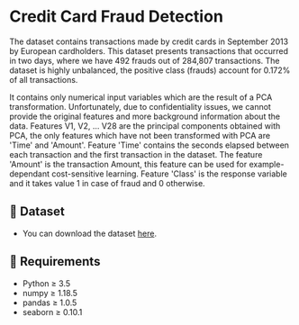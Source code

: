 # Credit Card Fraud Detection
The dataset contains transactions made by credit cards in September 2013 by European cardholders. This dataset presents transactions that occurred in two days, where we have 492 frauds out of 284,807 transactions. The dataset is highly unbalanced, the positive class (frauds) account for 0.172% of all transactions.

It contains only numerical input variables which are the result of a PCA transformation. Unfortunately, due to confidentiality issues, we cannot provide the original features and more background information about the data. Features V1, V2, … V28 are the principal components obtained with PCA, the only features which have not been transformed with PCA are 'Time' and 'Amount'. Feature 'Time' contains the seconds elapsed between each transaction and the first transaction in the dataset. The feature 'Amount' is the transaction Amount, this feature can be used for example-dependant cost-sensitive learning. Feature 'Class' is the response variable and it takes value 1 in case of fraud and 0 otherwise.
## 🌟 Dataset
- You can download the dataset [here](https://www.kaggle.com/mlg-ulb/creditcardfraud).
## 🌟 Requirements
* Python ≥ 3.5
* numpy ≥ 1.18.5
* pandas ≥ 1.0.5
* seaborn ≥ 0.10.1
